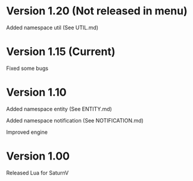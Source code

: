 # Version 1.20 (Not released in menu)
Added namespace util (See UTIL.md)

# Version 1.15 (Current)
Fixed some bugs

# Version 1.10
Added namespace entity (See ENTITY.md)

Added namespace notification (See NOTIFICATION.md)

Improved engine

# Version 1.00
Released Lua for SaturnV

